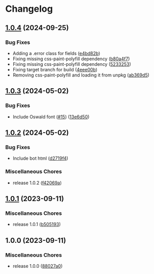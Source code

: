 # Changelog

## [1.0.4](https://github.com/workadventure/design-system/compare/v1.0.3...v1.0.4) (2024-09-25)


### Bug Fixes

* Adding a .error class for fields ([e4bd82b](https://github.com/workadventure/design-system/commit/e4bd82b535c5c1322b715f5e90a79adbf40e7230))
* Fixing missing css-paint-polyfill dependency ([b80a4f7](https://github.com/workadventure/design-system/commit/b80a4f75e4d165ec01af0eab68a3cfb1de8b28ea))
* Fixing missing css-paint-polyfill dependency ([5233253](https://github.com/workadventure/design-system/commit/52332537db890ef89f25e4615228a5574d6c4fc6))
* Fixing target branch for build ([4eee00b](https://github.com/workadventure/design-system/commit/4eee00b9352711468287043d834cd0fe85c95c81))
* Removing css-paint-polyfill and loading it from unpkg ([ab369d5](https://github.com/workadventure/design-system/commit/ab369d58dddf7625ed1f59abd9ed5a78d39e88af))

## [1.0.3](https://github.com/workadventure/design-system/compare/v1.0.2...v1.0.3) (2024-05-02)


### Bug Fixes

* Include Oswald font ([#15](https://github.com/workadventure/design-system/issues/15)) ([13e6d50](https://github.com/workadventure/design-system/commit/13e6d50c7f282234210e870245d221a69cdb1fa4))

## [1.0.2](https://github.com/workadventure/design-system/compare/v1.0.1...v1.0.2) (2024-05-02)


### Bug Fixes

* Include bot html ([d2719f4](https://github.com/workadventure/design-system/commit/d2719f4c04aaa9e4c4c92dd21db08a1bc897b023))


### Miscellaneous Chores

* release 1.0.2 ([f42069a](https://github.com/workadventure/design-system/commit/f42069ac409b4e52cb58641805712a90a66e90f5))

## [1.0.1](https://github.com/workadventure/design-system/compare/v1.0.0...v1.0.1) (2023-09-11)


### Miscellaneous Chores

* release 1.0.1 ([b505193](https://github.com/workadventure/design-system/commit/b50519352dd87578cc10a21ca6cf0423a99c6ebe))

## 1.0.0 (2023-09-11)


### Miscellaneous Chores

* release 1.0.0 ([88027a0](https://github.com/workadventure/design-system/commit/88027a0910d0644fae6113d40c5a0de46bfa2395))
